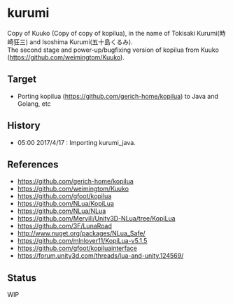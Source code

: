 # kurumi
Copy of Kuuko (Copy of copy of kopilua), in the name of Tokisaki Kurumi(時崎狂三) and Isoshima Kurumi(五十島くるみ).  
The second stage and power-up/bugfixing version of kopilua from Kuuko (https://github.com/weimingtom/Kuuko).    

## Target  
* Porting kopilua (https://github.com/gerich-home/kopilua) to Java and Golang, etc     

## History
* 05:00 2017/4/17 : Importing kurumi_java.  

## References  
* https://github.com/gerich-home/kopilua  
* https://github.com/weimingtom/Kuuko  
* https://github.com/gfoot/kopilua  
* https://github.com/NLua/KopiLua  
* https://github.com/NLua/NLua  
* https://github.com/Mervill/Unity3D-NLua/tree/KopiLua  
* https://github.com/3F/LunaRoad  
* http://www.nuget.org/packages/NLua_Safe/  
* https://github.com/mlnlover11/KopiLua-v5.1.5  
* https://github.com/gfoot/kopiluainterface  
* https://forum.unity3d.com/threads/lua-and-unity.124569/    

## Status  
WIP  
